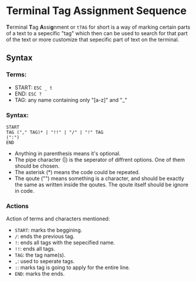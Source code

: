 # **T**erminal **T**ag **A**ssi**g**nment Sequence
**T**erminal **T**ag **A**ssi**g**nment or `tTAG` for short is a way of marking certain parts of a text to a sepecific "tag" which then can be used to search for that part of the text or more customize that sepecific part of text on the terminal.

## Syntax
### Terms:
- START: `ESC _ t`
- END: `ESC ?`
- TAG: any name containing only "[a-z]" and "_"

### Syntax:
```
START
TAG ("," TAG)* | "!!" | "/" | "!" TAG
(":")
END
```
- Anything in parenthesis means it's optional.
- The pipe character (|) is the seperator of diffrent options. One of them should be chosen.
- The asterisk (*) means the code could be repeated.
- The qoute ("") means something is a character, and should be exactly the same as written inside the qoutes. The qoute itself should be ignore in code.

### Actions

Action of terms and characters mentioned:
- `START`: marks the beggining.
- `/`: ends the previous tag.
- `!`: ends all tags with the sepecified name.
- `!!`: ends all tags.
- `TAG`: the tag name(s).
- `,`: used to seperate tags.
- `:`: marks tag is going to apply for the entire line.
- `END`: marks the ends.

